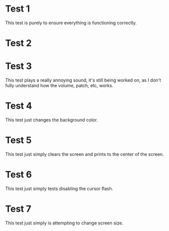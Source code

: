 # Test 1
This test is purely to ensure everything is functioning correctly.

# Test 2

# Test 3
This test plays a really annoying sound, it's still being worked on, as I don't fully understand how the volume, patch, etc, works.

# Test 4
This test just changes the background color.

# Test 5
This test just simply clears the screen and prints to the center of the screen.

# Test 6
This test just simply tests disabling the cursor flash.

# Test 7
This test just simply is attempting to change screen size.